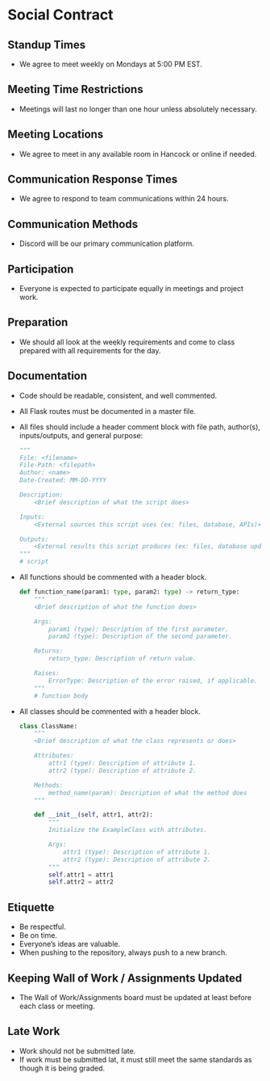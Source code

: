 # Social Contract

## Standup Times
- We agree to meet weekly on Mondays at 5:00 PM EST.

## Meeting Time Restrictions
- Meetings will last no longer than one hour unless absolutely necessary.

## Meeting Locations
- We agree to meet in any available room in Hancock or online if needed.

## Communication Response Times
- We agree to respond to team communications within 24 hours.

## Communication Methods
- Discord will be our primary communication platform.

## Participation
- Everyone is expected to participate equally in meetings and project work.

## Preparation
- We should all look at the weekly requirements and come to class prepared with all requirements for the day.

## Documentation
- Code should be readable, consistent, and well commented.  
- All Flask routes must be documented in a master file.  
- All files should include a header comment block with file path, author(s), inputs/outputs, and general purpose:  

    ```python
    """
    File: <filename>
    File-Path: <filepath>
    Author: <name>
    Date-Created: MM-DD-YYYY

    Description:
        <Brief description of what the script does>

    Inputs:
        <External sources this script uses (ex: files, database, APIs)>

    Outputs:
        <External results this script produces (ex: files, database updates, API responses, logs)>
    """
    # script
    ```

- All functions should be commented with a header block.

    ```python
    def function_name(param1: type, param2: type) -> return_type:
        """
        <Brief description of what the function does>

        Args:
            param1 (type): Description of the first parameter.
            param2 (type): Description of the second parameter.

        Returns:
            return_type: Description of return value.

        Raises:
            ErrorType: Description of the error raised, if applicable.
        """
        # function body
    ```

- All classes should be commented with a header block.

    ```python
    class ClassName:
        """
        <Brief description of what the class represents or does>

        Attributes:
            attr1 (type): Description of attribute 1.
            attr2 (type): Description of attribute 2.

        Methods:
            method_name(param): Description of what the method does
        """

        def __init__(self, attr1, attr2):
            """
            Initialize the ExampleClass with attributes.

            Args:
                attr1 (type): Description of attribute 1.
                attr2 (type): Description of attribute 2.
            """
            self.attr1 = attr1
            self.attr2 = attr2
    ```

## Etiquette
- Be respectful.  
- Be on time.  
- Everyone’s ideas are valuable.  
- When pushing to the repository, always push to a new branch.

## Keeping Wall of Work / Assignments Updated
- The Wall of Work/Assignments board must be updated at least before each class or meeting.

## Late Work
- Work should not be submitted late.  
- If work must be submitted lat, it must still meet the same standards as though it is being graded.
